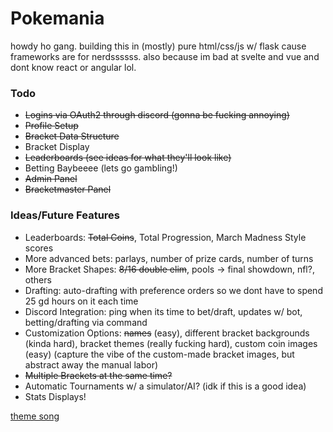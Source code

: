 # Pokemania
howdy ho gang. building this in (mostly) pure html/css/js w/ flask cause frameworks are for nerdssssss.
also because im bad at svelte and vue and dont know react or angular lol.

### Todo
- ~~Logins via OAuth2 through discord (gonna be fucking annoying)~~
- ~~Profile Setup~~
- ~~Bracket Data Structure~~
- Bracket Display
- ~~Leaderboards (see ideas for what they'll look like)~~
- Betting Baybeeee (lets go gambling!)
- ~~Admin Panel~~
- ~~Bracketmaster Panel~~

### Ideas/Future Features
- Leaderboards: ~~Total Coins~~, Total Progression, March Madness Style scores 
- More advanced bets: parlays, number of prize cards, number of turns
- More Bracket Shapes: ~~8/16 double elim~~, pools -> final showdown, nfl?, others
- Drafting: auto-drafting with preference orders so we dont have to spend 25 gd hours on it each time
- Discord Integration: ping when its time to bet/draft, updates w/ bot, betting/drafting via command
- Customization Options: ~~names~~ (easy), different bracket backgrounds (kinda hard), bracket themes (really fucking hard), custom coin images (easy) (capture the vibe of the custom-made bracket images, but abstract away the manual labor)
- ~~Multiple Brackets at the same time?~~
- Automatic Tournaments w/ a simulator/AI? (idk if this is a good idea)
- Stats Displays!

[theme song](https://www.youtube.com/watch?v=dqGp2hS7oJk)